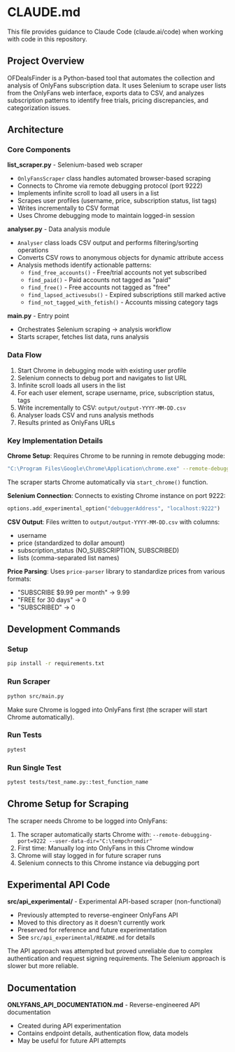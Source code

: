 # CLAUDE.md

This file provides guidance to Claude Code (claude.ai/code) when working with code in this repository.

## Project Overview

OFDealsFinder is a Python-based tool that automates the collection and analysis of OnlyFans subscription data. It uses Selenium to scrape user lists from the OnlyFans web interface, exports data to CSV, and analyzes subscription patterns to identify free trials, pricing discrepancies, and categorization issues.

## Architecture

### Core Components

**list_scraper.py** - Selenium-based web scraper
- `OnlyFansScraper` class handles automated browser-based scraping
- Connects to Chrome via remote debugging protocol (port 9222)
- Implements infinite scroll to load all users in a list
- Scrapes user profiles (username, price, subscription status, list tags)
- Writes incrementally to CSV format
- Uses Chrome debugging mode to maintain logged-in session

**analyser.py** - Data analysis module
- `Analyser` class loads CSV output and performs filtering/sorting operations
- Converts CSV rows to anonymous objects for dynamic attribute access
- Analysis methods identify actionable patterns:
  - `find_free_accounts()` - Free/trial accounts not yet subscribed
  - `find_paid()` - Paid accounts not tagged as "paid"
  - `find_free()` - Free accounts not tagged as "free"
  - `find_lapsed_activesubs()` - Expired subscriptions still marked active
  - `find_not_tagged_with_fetish()` - Accounts missing category tags

**main.py** - Entry point
- Orchestrates Selenium scraping → analysis workflow
- Starts scraper, fetches list data, runs analysis

### Data Flow

1. Start Chrome in debugging mode with existing user profile
2. Selenium connects to debug port and navigates to list URL
3. Infinite scroll loads all users in the list
4. For each user element, scrape username, price, subscription status, tags
5. Write incrementally to CSV: `output/output-YYYY-MM-DD.csv`
6. Analyser loads CSV and runs analysis methods
7. Results printed as OnlyFans URLs

### Key Implementation Details

**Chrome Setup**: Requires Chrome to be running in remote debugging mode:
```bash
"C:\Program Files\Google\Chrome\Application\chrome.exe" --remote-debugging-port=9222 --user-data-dir="C:\tempchromdir"
```
The scraper starts Chrome automatically via `start_chrome()` function.

**Selenium Connection**: Connects to existing Chrome instance on port 9222:
```python
options.add_experimental_option("debuggerAddress", "localhost:9222")
```

**CSV Output**: Files written to `output/output-YYYY-MM-DD.csv` with columns:
- username
- price (standardized to dollar amount)
- subscription_status (NO_SUBSCRIPTION, SUBSCRIBED)
- lists (comma-separated list names)

**Price Parsing**: Uses `price-parser` library to standardize prices from various formats:
- "SUBSCRIBE $9.99 per month" → 9.99
- "FREE for 30 days" → 0
- "SUBSCRIBED" → 0

## Development Commands

### Setup
```bash
pip install -r requirements.txt
```

### Run Scraper
```bash
python src/main.py
```

Make sure Chrome is logged into OnlyFans first (the scraper will start Chrome automatically).

### Run Tests
```bash
pytest
```

### Run Single Test
```bash
pytest tests/test_name.py::test_function_name
```

## Chrome Setup for Scraping

The scraper needs Chrome to be logged into OnlyFans:

1. The scraper automatically starts Chrome with: `--remote-debugging-port=9222 --user-data-dir="C:\tempchromdir"`
2. First time: Manually log into OnlyFans in this Chrome window
3. Chrome will stay logged in for future scraper runs
4. Selenium connects to this Chrome instance via debugging port

## Experimental API Code

**src/api_experimental/** - Experimental API-based scraper (non-functional)
- Previously attempted to reverse-engineer OnlyFans API
- Moved to this directory as it doesn't currently work
- Preserved for reference and future experimentation
- See `src/api_experimental/README.md` for details

The API approach was attempted but proved unreliable due to complex authentication and request signing requirements. The Selenium approach is slower but more reliable.

## Documentation

**ONLYFANS_API_DOCUMENTATION.md** - Reverse-engineered API documentation
- Created during API experimentation
- Contains endpoint details, authentication flow, data models
- May be useful for future API attempts
